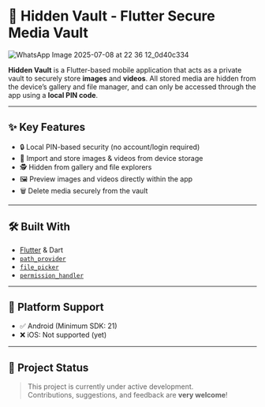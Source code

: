 # 🔐 Hidden Vault - Flutter Secure Media Vault
![WhatsApp Image 2025-07-08 at 22 36 12_0d40c334](https://github.com/user-attachments/assets/e2bae097-d6e9-4a45-a3d0-e3d35fc1b678)


**Hidden Vault** is a Flutter-based mobile application that acts as a private vault to securely store **images** and **videos**. All stored media are hidden from the device’s gallery and file manager, and can only be accessed through the app using a **local PIN code**.

---

## ✨ Key Features

- 🔒 Local PIN-based security (no account/login required)
- 📁 Import and store images & videos from device storage
- 🕵️ Hidden from gallery and file explorers
- 🖼️ Preview images and videos directly within the app
- 🗑️ Delete media securely from the vault

---

## 🛠️ Built With

- [Flutter](https://flutter.dev/) & Dart  
- [`path_provider`](https://pub.dev/packages/path_provider)  
- [`file_picker`](https://pub.dev/packages/file_picker)  
- [`permission_handler`](https://pub.dev/packages/permission_handler)

---

## 📱 Platform Support

- ✅ Android (Minimum SDK: 21)
- ❌ iOS: Not supported (yet)

---

## 🚧 Project Status

> This project is currently under active development.  
> Contributions, suggestions, and feedback are **very welcome**!

